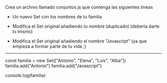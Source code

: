 
Crea un archivo llamado conjuntos.js que contenga las siguientes líneas

- Un nuevo Set con los nombres de tu familia

- Modifica el Set original añadiendo tu nombre (duplicado) (debería darte 
lo mismo)

- Modifica el Set original añadiendo el nombre "Javascript" (ya que empieza 
a formar parte de tu vida ;)
--------------------------------------------------------------------------

const familia = new Set(["Antonio", "Elena", "Luis", "Alba"])
familia.add("Antonio")
familia.add("Javascript")

console.log(familia)